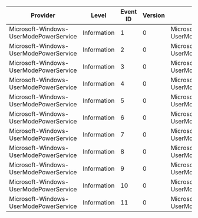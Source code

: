 Provider                                |  Level        |  Event ID  |  Version  |  Channel                                            |  Task                         |  Opcode  |  Keyword  |  Message
----------------------------------------|---------------|------------|-----------|-----------------------------------------------------|-------------------------------|----------|-----------|---------
Microsoft-Windows-UserModePowerService  |  Information  |  1         |  0        |  Microsoft-Windows-UserModePowerService/Diagnostic  |  RundownPlatformRole          |          |           |
Microsoft-Windows-UserModePowerService  |  Information  |  2         |  0        |  Microsoft-Windows-UserModePowerService/Diagnostic  |  RundownPowerScheme           |          |           |
Microsoft-Windows-UserModePowerService  |  Information  |  3         |  0        |  Microsoft-Windows-UserModePowerService/Diagnostic  |  RundownAcPowerSetting        |          |           |
Microsoft-Windows-UserModePowerService  |  Information  |  4         |  0        |  Microsoft-Windows-UserModePowerService/Diagnostic  |  RundownDcPowerSetting        |          |           |
Microsoft-Windows-UserModePowerService  |  Information  |  5         |  0        |  Microsoft-Windows-UserModePowerService/Diagnostic  |  AdaptiveDimTimeout           |          |           |
Microsoft-Windows-UserModePowerService  |  Information  |  6         |  0        |  Microsoft-Windows-UserModePowerService/Diagnostic  |                               |          |           |
Microsoft-Windows-UserModePowerService  |  Information  |  7         |  0        |  Microsoft-Windows-UserModePowerService/Diagnostic  |                               |          |           |
Microsoft-Windows-UserModePowerService  |  Information  |  8         |  0        |  Microsoft-Windows-UserModePowerService/Diagnostic  |  RundownBatteryInformation    |          |           |
Microsoft-Windows-UserModePowerService  |  Information  |  9         |  0        |  Microsoft-Windows-UserModePowerService/Diagnostic  |  RundownBatteryStatus         |          |           |
Microsoft-Windows-UserModePowerService  |  Information  |  10        |  0        |  Microsoft-Windows-UserModePowerService/Diagnostic  |  RundownBrightnessCapability  |          |           |
Microsoft-Windows-UserModePowerService  |  Information  |  11        |  0        |  Microsoft-Windows-UserModePowerService/Diagnostic  |  RundownPowerSource           |          |           |